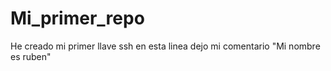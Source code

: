 # Mi_primer_repo
He creado mi primer llave ssh
en esta linea dejo mi comentario "Mi nombre es ruben"